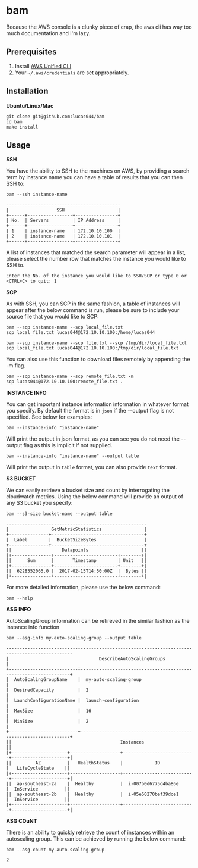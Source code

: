 bam
====
Because the AWS console is a clunky piece of crap, the aws cli has way too much documentation
and I'm lazy.

Prerequisites
-------------

1. Install [AWS Unified CLI](https://github.com/aws/aws-cli)
2. Your `~/.aws/credentials` are set appropriately.

Installation
------------

**Ubuntu/Linux/Mac**

    git clone git@github.com:lucas044/bam
    cd bam
    make install

Usage
-----

**SSH**

You have the ability to SSH to the machines on AWS, by providing a search term by instance name
you can have a table of results that you can then SSH to:

    bam --ssh instance-name

    -------------------------------------------
    |                  SSH                    |
    +------+-----------------+----------------+
    | No.  | Servers         | IP Address     |
    +------+-----------------+----------------+
    | 1    | instance-name   | 172.10.10.100  |
    | 2    | instance-name   | 172.10.10.101  |
    +------+-----------------+----------------+

A list of instances that matched the search parameter will appear in a list, please
select the number row that matches the instance you would like to SSH to.

    Enter the No. of the instance you would like to SSH/SCP or type 0 or <CTRL+C> to quit: 1

**SCP**

As with SSH, you can SCP in the same fashion, a table of instances will appear after the below
command is run, please be sure to include your source file that you would like to SCP:

    bam --scp instance-name --scp local_file.txt
    scp local_file.txt lucas044@172.10.10.100:/home/lucas044

    bam --scp instance-name --scp file.txt --scp /tmp/dir/local_file.txt
    scp local_file.txt lucas044@172.10.10.100:/tmp/dir/local_file.txt

You can also use this function to download files remotely by appending the -m flag.

    bam --scp instance-name --scp remote_file.txt -m
    scp lucas044@172.10.10.100:remote_file.txt .

**INSTANCE INFO**

You can get important instance information information in whatever format you specify.
By default the format is in `json` if the --output flag is not specified. See below for examples:

    bam --instance-info "instance-name"

Will print the output in json format, as you can see you do not need the --output flag
as this is implicit if not supplied.

    bam --instance-info "instance-name" --output table

Will print the output in `table` format, you can also provide `text` format.

**S3 BUCKET**

We can easily retrieve a bucket size and count by interrogating the cloudwatch metrics.
Using the below command will provide an output of any S3 bucket you specify:

    bam --s3-size bucket-name --output table

    -----------------------------------------------------
    |                GetMetricStatistics                |
    +---------------+-----------------------------------+
    |  Label        |  BucketSizeBytes                  |
    +---------------+-----------------------------------+
    ||                   Datapoints                    ||
    |+---------------+------------------------+--------+|
    ||      Sum      |       Timestamp        | Unit   ||
    |+---------------+------------------------+--------+|
    ||  6228552066.0 |  2017-02-15T14:50:00Z  |  Bytes ||
    |+---------------+------------------------+--------+|

For more detailed information, please use the below command:

    bam --help

**ASG INFO**

AutoScalingGroup information can be retireved in the similar fashion as the instance
info function

    bam --asg-info my-auto-scaling-group --output table

    -----------------------------------------------------------------------------------------------
    |                                  DescribeAutoScalingGroups                                  |
    +--------------------------+------------------------------------------------------------------+
    |  AutoScalingGroupName    |  my-auto-scaling-group                                           |
    |  DesiredCapacity         |  2                                                               |
    |  LaunchConfigurationName |  launch-configuration                                            |
    |  MaxSize                 |  16                                                              |
    |  MinSize                 |  2                                                               |
    +--------------------------+------------------------------------------------------------------+
    ||                                         Instances                                         ||
    |+---------------------+-------------------+---------------------------+---------------------+|
    ||         AZ          |   HealthStatus    |            ID             |   LifeCycleState    ||
    |+---------------------+-------------------+---------------------------+---------------------+|
    ||  ap-southeast-2a    |  Healthy          |  i-007b0d6775d4ba86e      |  InService          ||
    ||  ap-southeast-2b    |  Healthy          |  i-05e60270bef39dce1      |  InService          ||
    |+---------------------+-------------------+---------------------------+---------------------+|

**ASG COuNT**

There is an ability to quickly retrieve the count of instances within an autoscaling group.
This can be achieved by running the below command:

    bam --asg-count my-auto-scaling-group

    2
